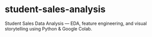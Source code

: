 # student-sales-analysis
Student Sales Data Analysis — EDA, feature engineering, and visual storytelling using Python &amp; Google Colab.
